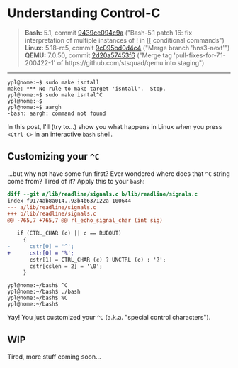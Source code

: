 # Understanding Control-C

> **Bash:** 5.1, commit [9439ce094c9a](https://git.savannah.gnu.org/cgit/bash.git/commit/?id=9439ce094c9aa7557a9d53ac7b412a23aa66e36b) ("Bash-5.1 patch 16: fix interpretation of multiple instances of ! in \[\[ conditional commands")\
> **Linux:** 5.18-rc5, commit [9c095bd0d4c4](https://git.kernel.org/pub/scm/linux/kernel/git/torvalds/linux.git/commit/?id=9c095bd0d4c451d31d0fd1131cc09d3b60de815d) ("Merge branch 'hns3-next'")\
> **QEMU:** 7.0.50, commit [2d20a57453f6](https://repo.or.cz/qemu/armbru.git/commit/2d20a57453f6a206938cbbf77bed0b378c806c1f) ("Merge tag 'pull-fixes-for-7.1-200422-1' of ht<span>tps://github.com/stsquad/qemu into staging")

---

```terminal
ypl@home:~$ sudo make isntall
make: *** No rule to make target 'isntall'.  Stop.
ypl@home:~$ sudo make isntal^C
ypl@home:~$ 
ypl@home:~$ aargh
-bash: aargh: command not found
```

In this post, I'll (try to...) show you what happens in Linux when you press `<Ctrl-C>` in an interactive `bash` shell.

## Customizing your `^C`

...but why not have some fun first? Ever wondered where does that `^C` string come from? Tired of it? Apply this to your `bash`:

```diff
diff --git a/lib/readline/signals.c b/lib/readline/signals.c
index f9174ab8a014..93b4b637122a 100644
--- a/lib/readline/signals.c
+++ b/lib/readline/signals.c
@@ -765,7 +765,7 @@ rl_echo_signal_char (int sig)

   if (CTRL_CHAR (c) || c == RUBOUT)
     {
-      cstr[0] = '^';
+      cstr[0] = '%';
       cstr[1] = CTRL_CHAR (c) ? UNCTRL (c) : '?';
       cstr[cslen = 2] = '\0';
     }
```

```terminal
ypl@home:~/bash$ ^C
ypl@home:~/bash$ ./bash
ypl@home:~/bash$ %C
ypl@home:~/bash$ 
```

Yay! You just customized your `^C` (a.k.a. "special control characters").

## WIP

Tired, more stuff coming soon...
